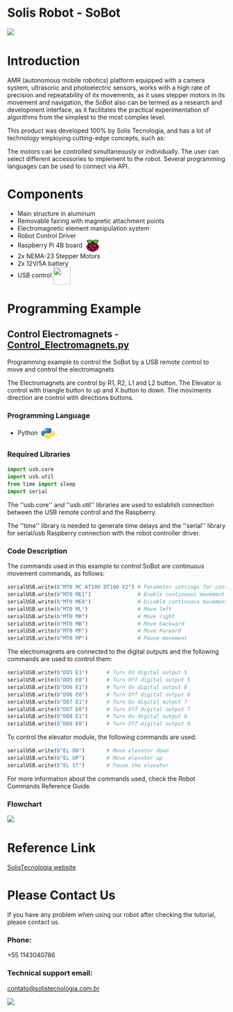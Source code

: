 # Solis Robot - SoBot
![](https://github.com/SolisTecnologia/SoBot-Control-Electromagnets/blob/master/png/SoBotEletroima.png)
# Introduction

AMR (autonomous mobile robotics) platform equipped with a camera system, ultrasonic and photoelectric sensors, works with a high rate of precision and repeatability of its movements, as it uses stepper motors in its movement and navigation, the SoBot also can be termed as a research and development interface, as it facilitates the practical experimentation of algorithms from the simplest to the most complex level.

This product was developed 100% by Solis Tecnologia, and has a lot of technology employing cutting-edge concepts, such as:

The motors can be controlled simultaneously or individually.
The user can select different accessories to implement to the robot.
Several programming languages can be used to connect via API.

# Components

* Main structure in aluminum
* Removable fairing with magnetic attachment points
* Electromagnetic element manipulation system
* Robot Control Driver
* Raspberry Pi 4B board <img align="center" height="30" width="40" src="https://github.com/devicons/devicon/blob/master/icons/raspberrypi/raspberrypi-original.svg">
* 2x NEMA-23 Stepper Motors
* 2x 12V/5A battery
* USB control  <img align="center" height="40" width="40" src="https://github.com/SolisTecnologia/SoBot-Control-Electromagnets/blob/master/png/control.png">

# Programming Example
## Control Electromagnets - [Control_Electromagnets.py](https://github.com/SolisTecnologia/SoBot-Control-Electromagnets/blob/master/Control_Electromagnets.py)
Programming example to control the SoBot by a USB remote control to move and control the electromagnets

The Electromagnets are control by R1, R2, L1 and L2 button.
The Elevator is control with triangle button to up and X button to down.
The moviments direction are control with directions buttons.

### Programming Language

* Python  <img align="center" height="30" width="40" src="https://raw.githubusercontent.com/devicons/devicon/master/icons/python/python-original.svg">

### Required Libraries

~~~python
import usb.core
import usb.util
from time import sleep
import serial
~~~

The ''usb.core'' and ''usb.util'' libraries are used to establish connection between the USB remote control and the Raspberry.

The ''time'' library is needed to generate time delays and the ''serial'' library for serial/usb Raspberry connection with the robot controller driver.

### Code Description

The commands used in this example to control SoBot are continuous movement commands, as follows:

~~~python
serialUSB.write(b"MT0 MC AT100 DT100 V2") # Parameter settings for continuous mode
serialUSB.write(b"MT0 ME1")               # Enable continuous movement
serialUSB.write(b"MT0 ME0")               # Disable continuous movement
serialUSB.write(b"MT0 ML")                # Move left
serialUSB.write(b"MT0 MR")                # Move right
serialUSB.write(b"MT0 MB")                # Move backward
serialUSB.write(b"MT0 MF")                # Move Forward
serialUSB.write(b"MT0 MP")                # Pause movement
~~~

The electromagnets are connected to the digital outputs and the following commands are used to control them:

~~~python
serialUSB.write(b"DO5 E1")	    # Turn On digital output 5
serialUSB.write(b"DO5 E0")	    # Turn Off digital output 5
serialUSB.write(b"DO6 E1")	    # Turn On digital output 6
serialUSB.write(b"DO6 E0")	    # Turn Off digital output 6
serialUSB.write(b"DO7 E1")	    # Turn On digital output 7
serialUSB.write(b"DO7 E0")	    # Turn Off digital output 7
serialUSB.write(b"DO8 E1")	    # Turn On digital output 8
serialUSB.write(b"DO8 E0")	    # Turn Off digital output 8
~~~

To control the elevator module, the following commands are used:

~~~python
serialUSB.write(b"EL DN")	    # Move elevator down
serialUSB.write(b"EL UP")	    # Move elevator up
serialUSB.write(b"EL ST")	    # Pause the elevator
~~~

For more information about the commands used, check the Robot Commands Reference Guide.

### Flowchart

![](https://github.com/SolisTecnologia/SoBot-Control-Electromagnets/blob/master/png/Flowchart_Control_Electromagnets.png)

# Reference Link
[SolisTecnologia website](https://solistecnologia.com.br/produtos/robotsingle)

# Please Contact Us
If you have any problem when using our robot after checking the tutorial, please contact us.

### Phone:
+55 1143040786

### Technical support email: 
contato@solistecnologia.com.br

![](https://github.com/SolisTecnologia/SoBot-Control-Electromagnets/blob/master/png/logo.png)